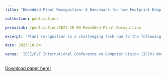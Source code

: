 ```yaml
---
title: "Embedded Plant Recognition: A Benchmark for low Footprint Deep Neural Networks"

collection: publications

permalink: /publication/2023-10-04-Embedded-Plant-Recognition

excerpt: 'Plant recognition is a challenging task due to the following elements: many classes, the variability of organs within a species, the similarity of organs between species, the shooting conditions, etc. There exist many mobile applications for plant recognition but most of them require an Internet connection to send the image to a server that will compute the recognition and, send the result back. However, in nature, in the mountains or in the forest, Internet connections are very often poor or non-existent. The only embedded plant recognition application is InterFolia based on SqueezeNet network but is it the best architecture to recognize plants? In this work, we propose to compare main existing networks that can be embedded allowing the recognition of plants from their organs (leaves, flowers/fruits, barks). The aim is to study how these networks behave in the face of this difficult problem to highlight their advantages and disadvantages in this context. The elements of comparison are not only the performance of the networks but also their memory impact and their inference time on computer and smartphone. Such elements could be extended to other applications in similar contexts, such as embedded phenotyping. We also propose a dataset with 477 plant classes that we make available to the scientific community.'

date: 2023-10-04

venue: 'IEEE/CVF International Conference on Computer Vision (ICCV) Workshops'
---
```

<a href="https://openaccess.thecvf.com/content/ICCV2023W/CVPPA/html/Amine_Embedded_Plant_Recognition_A_Benchmark_for_low_Footprint_Deep_Neural_ICCVW_2023_paper.html">Download paper here!</a>
